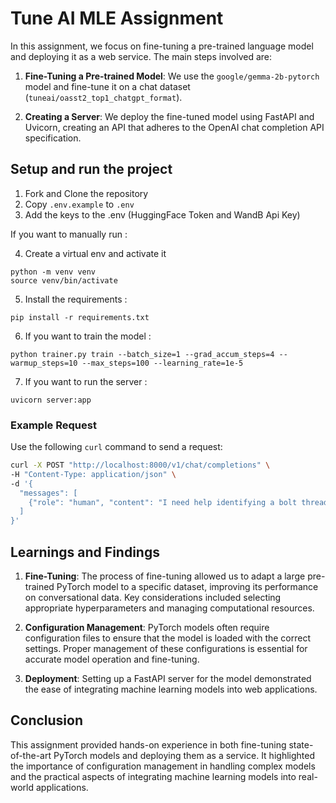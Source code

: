 # Tune AI MLE Assignment
In this assignment, we focus on fine-tuning a pre-trained language model and deploying it as a web service. The main steps involved are:

1. **Fine-Tuning a Pre-trained Model**: We use the `google/gemma-2b-pytorch` model and fine-tune it on a chat dataset (`tuneai/oasst2_top1_chatgpt_format`). 

2. **Creating a Server**: We deploy the fine-tuned model using FastAPI and Uvicorn, creating an API that adheres to the OpenAI chat completion API specification.

## Setup and run the project
1. Fork and Clone the repository
2. Copy `.env.example` to `.env`
3. Add the keys to the .env (HuggingFace Token and WandB Api Key)
   
If you want to manually run :

4. Create a virtual env and activate it
```
python -m venv venv
source venv/bin/activate
```
5. Install the requirements :
```
pip install -r requirements.txt
```
6. If you want to train the model :
```
python trainer.py train --batch_size=1 --grad_accum_steps=4 --warmup_steps=10 --max_steps=100 --learning_rate=1e-5
```
7. If you want to run the server :
```
uvicorn server:app
```

### Example Request

Use the following `curl` command to send a request:

```bash
curl -X POST "http://localhost:8000/v1/chat/completions" \
-H "Content-Type: application/json" \
-d '{
  "messages": [
    {"role": "human", "content": "I need help identifying a bolt thread. The hardware store is closed and the only tool I have is a ruler."},
  ]
}'
```
## Learnings and Findings

1. **Fine-Tuning**: The process of fine-tuning allowed us to adapt a large pre-trained PyTorch model to a specific dataset, improving its performance on conversational data. Key considerations included selecting appropriate hyperparameters and managing computational resources.

2. **Configuration Management**: PyTorch models often require configuration files to ensure that the model is loaded with the correct settings. Proper management of these configurations is essential for accurate model operation and fine-tuning.

3. **Deployment**: Setting up a FastAPI server for the model demonstrated the ease of integrating machine learning models into web applications.

## Conclusion

This assignment provided hands-on experience in both fine-tuning state-of-the-art PyTorch models and deploying them as a service. It highlighted the importance of configuration management in handling complex models and the practical aspects of integrating machine learning models into real-world applications.
